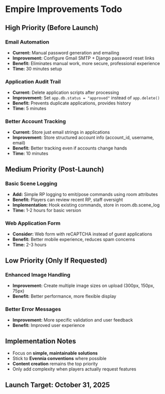 # Empire Improvements Todo

## High Priority (Before Launch)

### Email Automation
- **Current:** Manual password generation and emailing
- **Improvement:** Configure Gmail SMTP + Django password reset links
- **Benefit:** Eliminates manual work, more secure, professional experience
- **Time:** 30 minutes setup

### Application Audit Trail  
- **Current:** Delete application scripts after processing
- **Improvement:** Set `app.db.status = "approved"` instead of `app.delete()`
- **Benefit:** Prevents duplicate applications, provides history
- **Time:** 5 minutes

### Better Account Tracking
- **Current:** Store just email strings in applications
- **Improvement:** Store structured account info (account_id, username, email)
- **Benefit:** Better tracking even if accounts change hands
- **Time:** 10 minutes

## Medium Priority (Post-Launch)

### Basic Scene Logging
- **Add:** Simple RP logging to emit/pose commands using room attributes
- **Benefit:** Players can review recent RP, staff oversight
- **Implementation:** Hook existing commands, store in room.db.scene_log
- **Time:** 1-2 hours for basic version

### Web Application Form
- **Consider:** Web form with reCAPTCHA instead of guest applications  
- **Benefit:** Better mobile experience, reduces spam concerns
- **Time:** 2-3 hours

## Low Priority (Only If Requested)

### Enhanced Image Handling
- **Improvement:** Create multiple image sizes on upload (300px, 150px, 75px)
- **Benefit:** Better performance, more flexible display

### Better Error Messages
- **Improvement:** More specific validation and user feedback
- **Benefit:** Improved user experience

## Implementation Notes

- Focus on **simple, maintainable solutions**
- Stick to **Evennia conventions** where possible
- **Content creation** remains the top priority
- Only add complexity when players actually request features

## Launch Target: October 31, 2025
